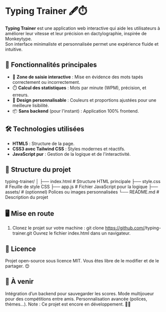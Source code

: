 # Typing Trainer 🖋️⏱️

**Typing Trainer** est une application web interactive qui aide les utilisateurs à améliorer leur vitesse et leur précision en dactylographie, inspirée de Monkeytype.  
Son interface minimaliste et personnalisée permet une expérience fluide et intuitive.

## 🚀 Fonctionnalités principales
- 🎯 **Zone de saisie interactive** : Mise en évidence des mots tapés correctement ou incorrectement.
- ⏱️ **Calcul des statistiques** : Mots par minute (WPM), précision, et erreurs.
- 🎨 **Design personnalisable** : Couleurs et proportions ajustées pour une meilleure lisibilité.
- 📦 **Sans backend** (pour l'instant) : Application 100% frontend.

## 🛠️ Technologies utilisées
- **HTML5** : Structure de la page.
- **CSS3 avec Tailwind CSS** : Styles modernes et réactifs.
- **JavaScript pur** : Gestion de la logique et de l'interactivité.

## 📂 Structure du projet
typing-trainer/
│
├── index.html        # Structure HTML principale
├── style.css         # Feuille de style CSS
├── app.js            # Fichier JavaScript pour la logique
├── assets/           # (optionnel) Polices ou images personnalisées
└── README.md         # Description du projet

## 🖥️ Mise en route
1. Clonez le projet sur votre machine :
   git clone https://github.com/<ton-username>/typing-trainer.git
   Ouvrez le fichier index.html dans un navigateur.

## 📜 Licence
Projet open-source sous licence MIT. Vous êtes libre de le modifier et de le partager. 😊

## 🌟 À venir
Intégration d’un backend pour sauvegarder les scores.
Mode multijoueur pour des compétitions entre amis.
Personnalisation avancée (polices, thèmes...).
Note : Ce projet est encore en développement. 🧑‍💻
